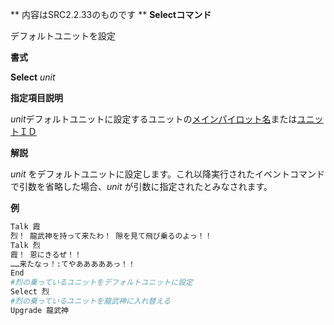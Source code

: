 ** 内容はSRC2.2.33のものです **
**Selectコマンド**

デフォルトユニットを設定

**書式**

**Select** *unit*

**指定項目説明**

*unit*デフォルトユニットに設定するユニットの[メインパイロット名](メインパイロット名.md)または[ユニットＩＤ](ユニットＩＤ.md)

**解説**

*unit* をデフォルトユニットに設定します。これ以降実行されたイベントコマンドで引数を省略した場合、*unit* が引数に指定されたとみなされます。

**例**
```sh
Talk 霞
烈！ 龍武神を持って来たわ！ 隙を見て飛び乗るのよっ！！
Talk 烈
霞！ 恩にきるぜ！！
……来たなっ！:てやあああああっ！！
End
#烈の乗っているユニットをデフォルトユニットに設定
Select 烈
#烈の乗っているユニットを龍武神に入れ替える
Upgrade 龍武神
```

